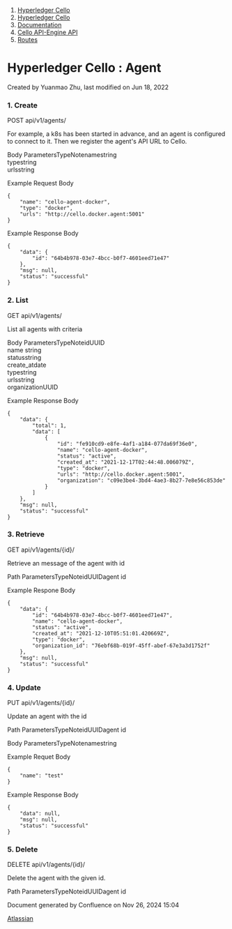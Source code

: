 1. [Hyperledger Cello](index.html)
2. [Hyperledger Cello](Hyperledger-Cello_21659650.html)
3. [Documentation](Documentation_21660730.html)
4. [Cello API-Engine API](Cello-API-Engine-API_21660733.html)
5. [Routes](Routes_21660742.html)

# Hyperledger Cello : Agent

Created by Yuanmao Zhu, last modified on Jun 18, 2022

### 1. Create

POST api/v1/agents/

For example, a k8s has been started in advance, and an agent is configured to connect to it. Then we register the agent's API URL to Cello.

Body ParametersTypeNotenamestring  
typestring  
urlsstring

Example Request Body

```
{
    "name": "cello-agent-docker",
    "type": "docker",
    "urls": "http://cello.docker.agent:5001"
}

```

Example Response Body

```
{
    "data": {
        "id": "64b4b978-03e7-4bcc-b0f7-4601eed71e47"
    },
    "msg": null,
    "status": "successful"
}
```

### 2. List

GET api/v1/agents/

List all agents with criteria

Body ParametersTypeNoteidUUID  
name string  
statusstring  
create\_atdate  
typestring  
urlsstring  
organizationUUID

Example Response Body

```
{
    "data": {
        "total": 1,
        "data": [
            {
                "id": "fe910cd9-e8fe-4af1-a184-077da69f36e0",
                "name": "cello-agent-docker",
                "status": "active",
                "created_at": "2021-12-17T02:44:48.006079Z",
                "type": "docker",
                "urls": "http://cello.docker.agent:5001",
                "organization": "c09e3be4-3bd4-4ae3-8b27-7e8e56c853de"
            }
        ]
    },
    "msg": null,
    "status": "successful"
}

```

### 3. Retrieve

GET api/v1/agents/{id}/

Retrieve an message of the agent with id

Path ParametersTypeNoteidUUIDagent id

Example Respone Body

```
{
    "data": {
        "id": "64b4b978-03e7-4bcc-b0f7-4601eed71e47",
        "name": "cello-agent-docker",
        "status": "active",
        "created_at": "2021-12-10T05:51:01.420669Z",
        "type": "docker",
        "organization_id": "76ebf68b-019f-45ff-abef-67e3a3d1752f"
    },
    "msg": null,
    "status": "successful"
}

```

### 4. Update

PUT api/v1/agents/{id}/

Update an agent with the id

Path ParametersTypeNoteidUUIDagent id

Body ParametersTypeNotenamestring

Example Requet Body

```
{
    "name": "test"
}
```

Example Response Body

```
{
    "data": null,
    "msg": null,
    "status": "successful"
}

```

### 5. Delete

DELETE api/v1/agents/{id}/

Delete the agent with the given id.

Path ParametersTypeNoteidUUIDagent id

Document generated by Confluence on Nov 26, 2024 15:04

[Atlassian](http://www.atlassian.com/)

